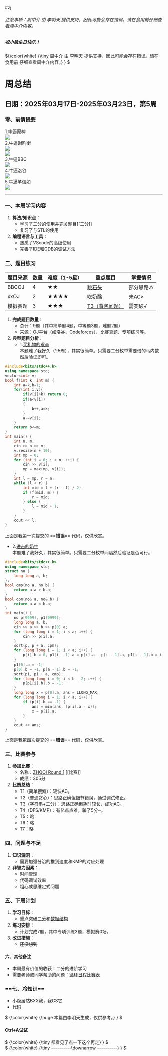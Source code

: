 #zj
###### 注意事项：周中介 由 李明天 提供支持，因此可能会存在错误。请在食用前仔细查看周中介内容。
##### 祝小隐生日快乐！
${\color{white} {\tiny 周中介 由 李明天 提供支持，因此可能会存在错误。请在食用前
仔细查看周中介内容。} } $
# **周总结**  
## **日期**：2025年03月17日-2025年03月23日，第5周  
### **零、前情提要**
1.牛逼原神  
![](https://cdn.luogu.com.cn/upload/image_hosting/2675j4xe.png)  
2.牛逼谢昀衡  
![](https://cdn.luogu.com.cn/upload/image_hosting/mx9euiu0.png)  
![](https://s21.ax1x.com/2025/03/22/pE0s9v8.png)  
3.牛逼BBC  
![](https://cdn.luogu.com.cn/upload/image_hosting/f6orng89.png)  
4.牛逼洛谷  
![](https://cdn.luogu.com.cn/upload/image_hosting/kvjypt3u.png)  
5.牛逼羊信如  
![](https://cdn.luogu.com.cn/upload/image_hosting/7eq74n95.png)  
___
### **一、本周学习内容**  
1. **算法/知识点**：  
   - 学习了二分的使用并完关题目[[二分]] 
   - 复习了与STL的使用 
2. **编程语言与工具**：  
   - 熟悉了VScode的高级使用  
   - 完善了IDE和GDB的调试方法  


### **二、题目练习**  
| **题目来源**   | **数量** | **难度**（1-5星） | **重点题目**                | **掌握情况**       |  
|----------------|----------|-------------------|-----------------------------|--------------------|  
| BBCOJ           | 4        | ★★             | [跳石头](http://bbcoj.cn/training/53/problem/BA404)      | 部分思路△    |  
| xxOJ     | 2        | ★★★★             | [吃奶酪](https://www.luogu.com.cn/paste/gjn1xpub)     | 未AC× |  
| 模拟赛题       | 3        | ★★★            | [T3（背包问题）](https://www.luogu.com.cn/paste/gjn1xpub)            | 需突破√             |  

1. **完成题目数量**：  
   - 总计：9题（其中简单题4题，中等题3题，难题2题）  
   - 来源：OJ平台（如洛谷、Codeforces）、比赛真题、专项练习等。  
2. **典型题目分析**：  
   - 1.[买礼物的艰辛](http://bbcoj.cn/training/53/problem/BA403)  
     本题难了我好久（~~1.5周~~），其实很简单。只需要二分枚举需要借的马内数然后验证即可。
```cpp
#include<bits/stdc++.h>
using namespace std;
vector<int> v;
bool f(int k, int m) {
    int a=k,b=1;
    for(int i:v){
        if(v[i]>k) return 0;
        if(a<v[i])
        {
            b++,a=k;
        }
        a-=v[i];
    }
    return b<=m;
}
int main() {
    int n, m;
    cin >> n >> m;
    v.resize(n + 10);
    int mp = 0;
    for (int i = 0; i < n; ++i) {
        cin >> v[i];
        mp = max(mp, v[i]);
    }
    int l = mp, r = n;
    while (l < r) {
        int mid = l + (r - l) / 2;
        if (f(mid, m)) {
            r = mid;
        } else {
            l = mid + 1;
        }
    }
    cout << l;
}
```
上面是我第一次提交的 ==**错误**== 代码，仅供欣赏。
  - 2.[进击的奶牛](http://bbcoj.cn/training/53/problem/BA408)  
    本题难了我好久，其实很简单。只需要二分枚举间隔然后验证是否可行。
```cpp
#include<bits/stdc++.h>
using namespace std;
struct no {
    long long a, b;
};
bool cmp(no a, no b) {
    return a.a > b.a;
}
bool cpm(no& a, no& b) {
    return a.a < b.a;
}
int main() {
    no p[9999], p1[9999];
    long long a, b;
    cin >> a >> b >> p[0].a;
    for (long long i = 1; i < a; i++) {
        cin >> p[i].a;
    }
    sort(p, p + a, cpm);
    for (long long i = 1; i < a; i++) {
        p[i].b = 0, p1[i - 1].a = p[i].a - p[i - 1].a, p1[i - 1].b = i - 1;
    }
    p1[0].a = -1;
    p[0].b = -1, p[a - 1].b = -1;
    sort(p1, p1 + a, cmp);
    for (long long i = 0; i < b - 2; i++) {
        p[p1[i].b].b = -1;
    }
    long long x = p[0].a, ans = LLONG_MAX;
    for (long long i = 1; i < a; i++) {
        if (p[i].b == -1) {
            ans = min(ans, (p[i].a - x));
            x = p[i].a;
        }
    }
    cout << ans;
}
```
上面是我第四次提交的 ==**错误**== 代码，仅供欣赏。

### **三、比赛参与**  
1. **参加比赛**：  
   - 名称：[ZHQOI Round 1](https://www.luogu.com.cn/paste/gjn1xpub)  [[比赛]]
   - 成绩：305分  
1. **比赛总结**：  
    - T1（简单搜索）：较快AC。  
     - T2（普通贪心）：思路正确但细节错误，通过调试修正。  
     - T3（字符串+二分）：思路正确但耗时较长，成功AC。  
     - T4（DFS/KMP）：有亿点点难，骗了5分~。
     - T5：略
     - T6：略
     - T7：略


### **四、问题与不足**  
1. **知识漏洞**：  
   - 需要加强分治的推到速度和KMP的对应处理  
1. **非智力因素**：  
   - 时间管理  
   - 代码调试效率  
   - 粗心或思维定式问题  


### **五、下周计划**  
1. **学习目标**：  
   - 重点突破[二分](http://bbcoj.cn/training/53)和[数据结构](https://www.luogu.com.cn/training/113)  
1. **练习安排**：  
   - 计划完成7题，其中专项训练3题，模拟赛0场。  
3. **改进措施**：  
   - ~~还没想到~~  


#### **六、其他备注**  
  - 本周最有价值的收获：二分的进阶学习  
  - 需要老师或同学帮助的问题：[循环日程比赛表](http://bbcoj.cn/training/49/problem/BA102)


### ==**七、冷知识**==
  - 小隐居然BXX我，我CS它
  - [代码](https://github.com/wywhpsmaq/h)

$ {\color{white} {\huge 本篇由李明天生成，仅供参考。} } $


#### Ctrl+A试试
$ {\color{white} {\tiny 都看见了点一下这个再走} } $  
$ {\color{white} {\tiny ----------\downarrow ----------} } $
